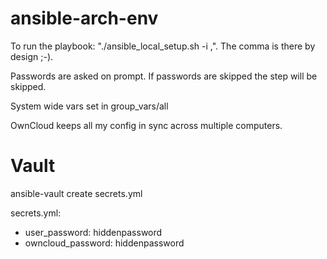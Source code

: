 # ansible-arch-env

To run the playbook: "./ansible_local_setup.sh -i ,". The comma is there by design ;-).

Passwords are asked on prompt. If passwords are skipped the step will be skipped.

System wide vars set in group_vars/all

OwnCloud keeps all my config in sync across multiple computers.

# Vault

ansible-vault create secrets.yml

secrets.yml:
 - user_password: hiddenpassword
 - owncloud_password: hiddenpassword